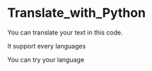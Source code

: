 # Translate_with_Python

You can translate your text in this code. 

It support every languages

You can try your language 
